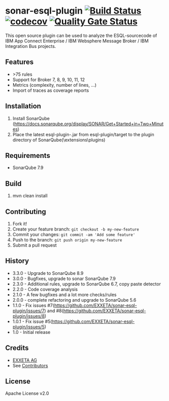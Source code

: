 # sonar-esql-plugin [![Build Status](https://github.com/EXXETA/sonar-esql-plugin/actions/workflows/build.yml/badge.svg)](https://travis-ci.org/EXXETA/sonar-esql-plugin) [![codecov](https://codecov.io/gh/EXXETA/sonar-esql-plugin/branch/develop/graph/badge.svg)](https://codecov.io/gh/EXXETA/sonar-esql-plugin) [![Quality Gate Status](https://sonarcloud.io/api/project_badges/measure?project=EXXETA_sonar-esql-plugin&metric=alert_status)](https://sonarcloud.io/dashboard?id=EXXETA_sonar-esql-plugin)

This open source plugin can be used to analyze the ESQL-sourcecode of IBM App Connect Enterprise / IBM Websphere Message Broker / IBM Integration Bus projects. 

## Features
* \>75 rules
* Support for Broker 7, 8, 9, 10, 11, 12
* Metrics (complexity, number of lines, ...)
* Import of traces as coverage reports

## Installation

1. Install SonarQube (https://docs.sonarqube.org/display/SONAR/Get+Started+in+Two+Minutes)
2. Place the latest esql-plugin-<version>.jar from esql-plugin/target to the plugin directory of SonarQube(\extensions\plugins)

## Requirements

- SonarQube 7.9

## Build

1. mvn clean install

## Contributing

1. Fork it!
2. Create your feature branch: `git checkout -b my-new-feature`
3. Commit your changes: `git commit -am 'Add some feature'`
4. Push to the branch: `git push origin my-new-feature`
5. Submit a pull request

## History

- 3.3.0 - Upgrade to SonarQube 8.9
- 3.0.0 - Bugfixes, upgrade to sonar SonarQube 7.9
- 2.3.0 - Additional rules, upgrade to SonarQube 6.7, copy paste detector
- 2.2.0 - Code coverage analysis
- 2.1.0 - A few bugfixes and a lot more checks/rules
- 2.0.0 - complete refactoring and upgrade to SonarQube 5.6
- 1.1.0 - Fix issues #7(https://github.com/EXXETA/sonar-esql-plugin/issues/7) and #8(https://github.com/EXXETA/sonar-esql-plugin/issues/8)
- 1.0.1 - Fix issue #5(https://github.com/EXXETA/sonar-esql-plugin/issues/5)
- 1.0   - Initial release


## Credits

- [EXXETA AG](http://exxeta.com)
- See [Contributors](https://www.github.com/EXXETA/sonar-esql-plugin/graphs/contributors)

## License

Apache License v2.0
